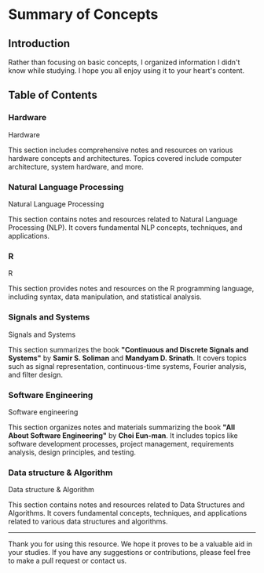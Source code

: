 # Summary of Concepts

## Introduction

Rather than focusing on basic concepts, I organized information I didn't know while studying. I hope you all enjoy using it to your heart's content.

## Table of Contents

### **Hardware**
Hardware

This section includes comprehensive notes and resources on various hardware concepts and architectures. Topics covered include computer architecture, system hardware, and more.

### **Natural Language Processing**
Natural Language Processing

This section contains notes and resources related to Natural Language Processing (NLP). It covers fundamental NLP concepts, techniques, and applications.

### **R**
R

This section provides notes and resources on the R programming language, including syntax, data manipulation, and statistical analysis.

### **Signals and Systems**
Signals and Systems

This section summarizes the book **"Continuous and Discrete Signals and Systems"** by **Samir S. Soliman** and **Mandyam D. Srinath**. It covers topics such as signal representation, continuous-time systems, Fourier analysis, and filter design.

### **Software Engineering**
Software engineering

This section organizes notes and materials summarizing the book **"All About Software Engineering"** by **Choi Eun-man**. It includes topics like software development processes, project management, requirements analysis, design principles, and testing.

### **Data structure & Algorithm**
Data structure & Algorithm

This section contains notes and resources related to Data Structures and Algorithms. It covers fundamental concepts, techniques, and applications related to various data structures and algorithms.


---

Thank you for using this resource. We hope it proves to be a valuable aid in your studies. If you have any suggestions or contributions, please feel free to make a pull request or contact us.
